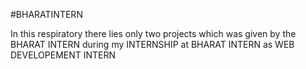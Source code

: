 #BHARATINTERN




In this respiratory  there lies only two projects which was given by the BHARAT INTERN during my INTERNSHIP at BHARAT INTERN as WEB DEVELOPEMENT INTERN
